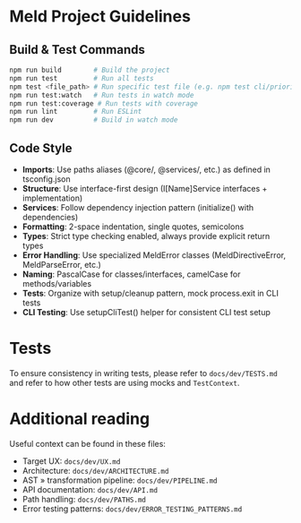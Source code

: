 # Meld Project Guidelines

## Build & Test Commands
```bash
npm run build        # Build the project
npm run test         # Run all tests
npm test <file_path> # Run specific test file (e.g. npm test cli/priority-cli.test.ts)
npm run test:watch   # Run tests in watch mode
npm run test:coverage # Run tests with coverage
npm run lint         # Run ESLint
npm run dev          # Build in watch mode
```

## Code Style
- **Imports**: Use paths aliases (@core/, @services/, etc.) as defined in tsconfig.json
- **Structure**: Use interface-first design (I[Name]Service interfaces + implementation)
- **Services**: Follow dependency injection pattern (initialize() with dependencies)
- **Formatting**: 2-space indentation, single quotes, semicolons
- **Types**: Strict type checking enabled, always provide explicit return types
- **Error Handling**: Use specialized MeldError classes (MeldDirectiveError, MeldParseError, etc.)
- **Naming**: PascalCase for classes/interfaces, camelCase for methods/variables
- **Tests**: Organize with setup/cleanup pattern, mock process.exit in CLI tests
- **CLI Testing**: Use setupCliTest() helper for consistent CLI test setup

# Tests

To ensure consistency in writing tests, please refer to `docs/dev/TESTS.md` and refer to how other tests are using mocks and `TestContext`.

# Additional reading

Useful context can be found in these files:

- Target UX: `docs/dev/UX.md` 
- Architecture: `docs/dev/ARCHITECTURE.md`
- AST » transformation pipeline: `docs/dev/PIPELINE.md`
- API documentation: `docs/dev/API.md`
- Path handling: `docs/dev/PATHS.md`
- Error testing patterns: `docs/dev/ERROR_TESTING_PATTERNS.md`